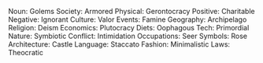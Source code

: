 Noun: Golems
Society: Armored
Physical: Gerontocracy
Positive: Charitable
Negative: Ignorant
Culture: Valor
Events: Famine
Geography: Archipelago
Religion: Deism
Economics: Plutocracy
Diets: Oophagous
Tech: Primordial
Nature: Symbiotic
Conflict: Intimidation
Occupations: Seer
Symbols: Rose
Architecture: Castle
Language: Staccato
Fashion: Minimalistic
Laws: Theocratic
